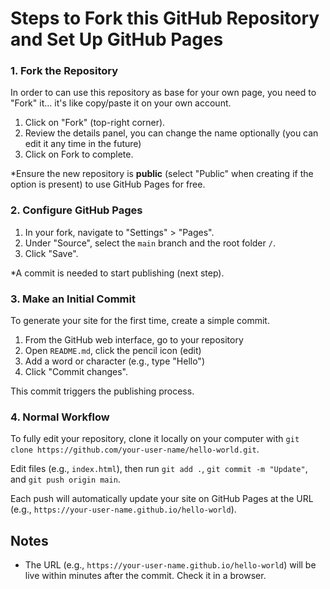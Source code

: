 # Steps to Fork this GitHub Repository and Set Up GitHub Pages

### 1. Fork the Repository
In order to can use this repository as base for your own page, you need to "Fork" it... it's like copy/paste it on your own account.

1. Click on "Fork" (top-right corner).
2. Review the details panel, you can change the name optionally (you can edit it any time in the future)
3. Click on Fork to complete.

*Ensure the new repository is **public** (select "Public" when creating if the option is present) to use GitHub Pages for free.

### 2. Configure GitHub Pages
1. In your fork, navigate to "Settings" > "Pages". 
2. Under "Source", select the `main` branch and the root folder `/`.
3. Click "Save".

*A commit is needed to start publishing (next step).

### 3. Make an Initial Commit
To generate your site for the first time, create a simple commit. 

1. From the GitHub web interface, go to your repository
2. Open `README.md`, click the pencil icon (edit)
3. Add a word or character (e.g., type "Hello")
4. Click "Commit changes".

This commit triggers the publishing process.

### 4. Normal Workflow
To fully edit your repository, clone it locally on your computer with `git clone https://github.com/your-user-name/hello-world.git`. 

Edit files (e.g., `index.html`), then run `git add .`, `git commit -m "Update"`, and `git push origin main`. 

Each push will automatically update your site on GitHub Pages at the URL (e.g., `https://your-user-name.github.io/hello-world`).

## Notes

- The URL (e.g., `https://your-user-name.github.io/hello-world`) will be live within minutes after the commit. Check it in a browser.

